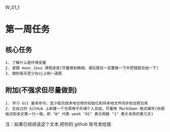 W_01_1

# 第一周任务

## 核心任务
	
	1. 了解什么是环境变量
	2. 紧跟 mooc Java 课程进度(尽量做到精细，课后题目一定要做一下并把错题总结一下)
	3. 做到每天至少在oj上刷一道题

## 附加(不强求但尽量做到)

	1. 学习 Git 基本命令，至少能完成本地仓库的初始化和将本地文件同步到远程仓库
	2. 在自己的 GitHub 上新建一个仓库用于存储个人总结，尽量用 Markdown 格式编写(标题格式和本文第一行一致，即 "W" 代表 week "01" 表示周数 "1" 表示本周的第几天)

注：如果已经阅读这个文本,把你的 github 账号发给我


